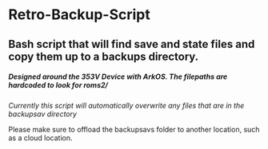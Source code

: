 # Retro-Backup-Script
## Bash script that will find save and state files and copy them up to a backups directory.

##### Designed around the 353V Device with ArkOS. The filepaths are hardcoded to look for roms2/

*Currently this script will automatically overwrite any files that are in the backupsav directory*

Please make sure to offload the backupsavs folder to another location, such as a cloud location. 
